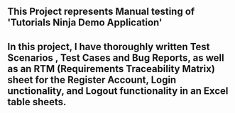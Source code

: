 ## This Project represents Manual testing of 'Tutorials Ninja Demo Application'
## In this project, I have thoroughly written **Test Scenarios** , **Test Cases** and **Bug Reports**, as well as an **RTM (Requirements Traceability Matrix)** sheet for the Register Account, Login unctionality, and Logout functionality in an Excel table sheets.

